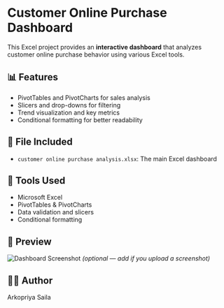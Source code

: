 # Customer Online Purchase Dashboard

This Excel project provides an **interactive dashboard** that analyzes customer online purchase behavior using various Excel tools.

## 📊 Features
- PivotTables and PivotCharts for sales analysis
- Slicers and drop-downs for filtering
- Trend visualization and key metrics
- Conditional formatting for better readability

## 📁 File Included
- `customer online purchase analysis.xlsx`: The main Excel dashboard

## 🧰 Tools Used
- Microsoft Excel
- PivotTables & PivotCharts
- Data validation and slicers
- Conditional formatting

## 📸 Preview
![Dashboard Screenshot](Screenshots/dashboard.png) *(optional — add if you upload a screenshot)*

## 🧑‍💻 Author
 Arkopriya Saila

